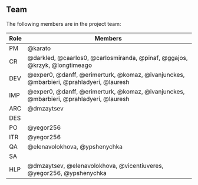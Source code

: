 ## Team

The following members are in the project team:

Role | Members
---|---
PM | @karato
CR | @darkled, @caarlos0, @carlosmiranda, @pinaf, @ggajos, @krzyk, @longtimeago
DEV | @exper0, @danff, @erimerturk, @komaz, @ivanjunckes, @mbarbieri, @prahladyeri, @lauresh
IMP | @exper0, @danff, @erimerturk, @komaz, @ivanjunckes, @mbarbieri, @prahladyeri, @lauresh
ARC | @dmzaytsev
DES | 
PO | @yegor256
ITR | @yegor256
QA | @elenavolokhova, @ypshenychka
SA | 
HLP | @dmzaytsev, @elenavolokhova, @vicentiuveres, @yegor256, @ypshenychka

